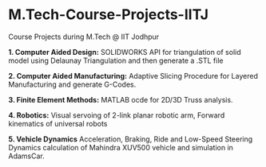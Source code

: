 # M.Tech-Course-Projects-IITJ
Course Projects during M.Tech @ IIT Jodhpur

**1. Computer Aided Design:** SOLIDWORKS API for triangulation of solid model using Delaunay Triangulation and then generate a .STL file

**2. Computer Aided Manufacturing:** Adaptive Slicing Procedure for Layered Manufacturing and generate G-Codes.

**3. Finite Element Methods:** MATLAB ocde for 2D/3D Truss analysis.

**4. Robotics:** Visual servoing of 2-link planar robotic arm, Forward kinematics of universal robots

**5. Vehicle Dynamics** Acceleration, Braking, Ride and Low-Speed Steering Dynamics calculation of Mahindra XUV500 vehicle and simulation in AdamsCar.
